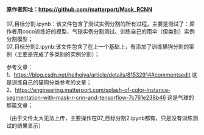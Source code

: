 ﻿#### 原作者网址：https://github.com/matterport/Mask_RCNN
07_目标分割.ipynb：该文件包含了测试实例分割的所有过程，主要是测试了：原作者用coco训练好的模型、气球实例分割测试、训练自己的雨伞（但类别）实例分割模型；  
07_目标分割2.ipynb:该文件包含了在上一个基础上，有添加了训练猫狗分割的案例（主要是完成了多类别的实例分割）；  

参考文章：  
1、https://blog.csdn.net/heiheiya/article/details/81532914#commentsedit 这是训练自己的猫狗分类参考的文章；  
2、https://engineering.matterport.com/splash-of-color-instance-segmentation-with-mask-r-cnn-and-tensorflow-7c761e238b46 这是气球的那篇文章；  

（由于文件太大无法上传，主要操作在07_目标分割2.ipynb都有，只是没有训练测试的结果显示）
